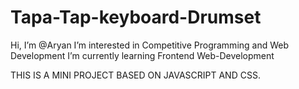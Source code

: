 # Tapa-Tap-keyboard-Drumset

 Hi, I’m @Aryan
 I’m interested in Competitive Programming and Web Development
 I’m currently learning Frontend Web-Development

THIS IS A MINI PROJECT BASED ON JAVASCRIPT AND CSS.
